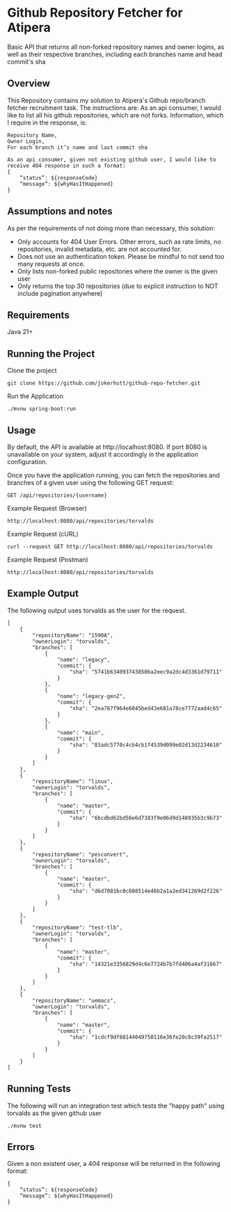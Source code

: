 # Github Repository Fetcher for Atipera
Basic API that returns all non-forked repository names and owner logins, as well as their respective branches, including each branches name and head commit's sha

## Overview
This Repository contains my solution to Atipera's Github repo/branch fetcher recruitment task. The instructions are:
As an api consumer, I would like to list all his github repositories, which are not forks. Information, which I require in the response, is:
```
Repository Name,
Owner Login,
For each branch it’s name and last commit sha

As an api consumer, given not existing github user, I would like to receive 404 response in such a format:
{
    “status”: ${responseCode}
    “message”: ${whyHasItHappened}
}
```

## Assumptions and notes
As per the requirements of not doing more than necessary, this solution:
- Only accounts for 404 User Errors. Other errors, such as rate limits, no repositories, invalid metadata, etc. are not accounted for.
- Does not use an authentication token. Please be mindful to not send too many requests at once.
- Only lists non-forked public repositories where the owner is the given user
- Only returns the top 30 repositories (due to explicit instruction to NOT include pagination anywhere)

## Requirements
Java 21+ 

## Running the Project
Clone the project
```
git clone https://github.com/jokerhutt/github-repo-fetcher.git
```
Run the Application
```
./mvnw spring-boot:run
```
## Usage
By default, the API is available at http://localhost:8080. If port 8080 is unavailable on your system, adjust it accordingly in the application configuration.

Once you have the application running, you can fetch the repositories and branches of a given user using the following GET request:
```
GET /api/repositories/{username}
```
Example Request (Browser)
```
http://localhost:8080/api/repositories/torvalds
```
Example Request (cURL)
```
curl --request GET http://localhost:8080/api/repositories/torvalds
```
Example Request (Postman)
```
http://localhost:8080/api/repositories/torvalds
```

## Example Output

The following output uses torvalds as the user for the request. 
```
[
    {
        "repositoryName": "1590A",
        "ownerLogin": "torvalds",
        "branches": [
            {
                "name": "legacy",
                "commit": {
                    "sha": "5741b634093743850ba2eec9a2dc4d3361d79711"
                }
            },
            {
                "name": "legacy-gen2",
                "commit": {
                    "sha": "2ea787f964e6045bed43e681a78ce7772aad4c65"
                }
            },
            {
                "name": "main",
                "commit": {
                    "sha": "83adc5770c4cb4cb1f4539d099e02d13d2234610"
                }
            }
        ]
    },
    {
        "repositoryName": "linux",
        "ownerLogin": "torvalds",
        "branches": [
            {
                "name": "master",
                "commit": {
                    "sha": "6bcdbd62bd56e6d7383f9e06d9d148935b3c9b73"
                }
            }
        ]
    },
    {
        "repositoryName": "pesconvert",
        "ownerLogin": "torvalds",
        "branches": [
            {
                "name": "master",
                "commit": {
                    "sha": "d6d7001bc0c608514e46b2a1a2ed341269d2f226"
                }
            }
        ]
    },
    {
        "repositoryName": "test-tlb",
        "ownerLogin": "torvalds",
        "branches": [
            {
                "name": "master",
                "commit": {
                    "sha": "14321e3356829d4c6e7724b7b7fd406a4af31667"
                }
            }
        ]
    },
    {
        "repositoryName": "uemacs",
        "ownerLogin": "torvalds",
        "branches": [
            {
                "name": "master",
                "commit": {
                    "sha": "1cdcf9df88144049750116e36fe20c8c39fa2517"
                }
            }
        ]
    }
]
```

## Running Tests

The following will run an integration test which tests the "happy path" using torvalds as the given github user 

```
./mvnw test
```

## Errors

Given a non existent user, a 404 response will be returned in the following format:
```
{
    “status”: ${responseCode}
    “message”: ${whyHasItHappened}
}
```
